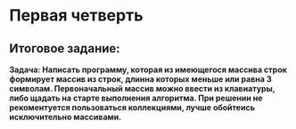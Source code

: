 # Первая четверть
## Итоговое задание:

**Задача: Написать программу, которая из имеющегося массива строк формирует массив из строк, длинна которых меньше или равна 3 символам. Первоначальный массив можно ввести из клавиатуры, либо щадать на старте выполнения алгоритма. При решении не рекоментуется пользоваться коллекциями, лучше обойтеись исключительно массивами.**

